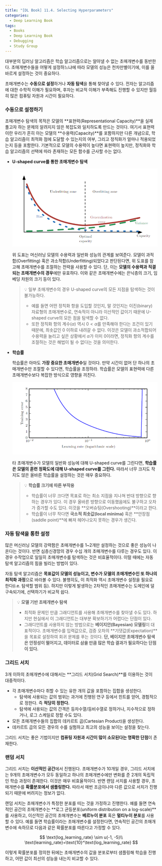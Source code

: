 ```yaml
---
title: "[DL Book] 11.4. Selecting Hyperparameters"
categories:
  - Deep Learning Book
tags:
  - Books
  - Deep Learning Book
  - Debugging
  - Study Group
---
```


대부분의 딥러닝 알고리즘은 학습 알고리즘으로는 알아낼 수 없는 초매개변수를 동반한다. 초매개변수들을 어떻게 설정하느냐에 따라 모델의 성능은 천차만별이기에, 이를 올바르게 설정하는 것이 중요하다.

초매개변수는 **수동으로 설정**하거나 **자동 탐색**을 통해 찾아낼 수 있다. 전자는 알고리즘에 대한 수학적 이해가 필요하며, 후자는 비교적 이해가 부족해도 진행할 수 있지만 월등히 많은 컴퓨팅 자원과 시간이 필요하다.

### 수동으로 설정하기

초매개변수 탐색의 목적은 모델의 **표현력(Representational Capacity)**을 실제 풀고자 하는 문제의 알려지지 않은 복잡도와 일치하도록 만드는 것이다. 여기서 표현력이란 우리가 흔히 아는 모델의 **수용력(Capacity)**를 포함하지만 다른 개념으로, 학습 알고리즘이 최적화 점에 도달할 수 있는지의 여부, 그리고 정칙화가 얼마나 적용되었는지 등을 포함한다. 기본적으로 모델의 수용력이 높다면 표현력이 높지만, 정칙화와 학습 알고리즘의 선택에 따라 존재하는 모든 함수를 근사할 수는 없다.

- **U-shaped curve를 통한 초매개변수 탐색**
    
    <p align="center">
      <img src="/assets/images/dlbook/11/3.png" alt="">
    </p>
    
    위 도표는 머신러닝 모델의 수용력과 일반화 성능의 관계를 보여준다. 모델이 과적합(Overfitting) 혹은 과소적합(Underfitting)되었다고 판단된다면, 위 도표를 참고해 초매개변수를 조절하는 전략을 사용할 수 있다. 단, 이는 **모델의 수용력과 직결되는 초매개변수의 경우**에만 유효하다. 이와 같은 초매개변수에는 은닉층의 크기, 임베딩 차원의 크기 등이 있다.
    
    
    > 💡 일부 초매개변수의 경우 U-shaped curve의 모든 지점을 탐색하는 것이 불가능하다.
    > - 예를 들면 어떤 정칙화 항을 도입할 것인지, 말 것인지는 이진(binary) 자료형의 초매개변수로, 연속적이 아니라 이산적인 값이기 때문에 U-shaped curve의 모든 점을 탐색할 수 없다.
    > - 또한 정칙화 항의 계수($\alpha)$ 역시 $0<\alpha$를 만족해야 한다는 조건이 있기 때문에, 최솟값인 0 이하로 내려갈 수 없다. 이것은 모델이 과소적합되어 수용력을 늘리고 싶은 상황에서 $\alpha$가 이미 0이라면, 정칙화 항의 계수를 조절하는 것은 해법이 될 수 없다는 것을 의미한다.
    
- **학습률**
    
    학습률은 아마도 **가장 중요한 초매개변수**일 것이다. 만약 시간이 없어 단 하나의 초매개변수만 조절할 수 있다면, 학습률을 조정하라. 학습률은 모델의 표현력에 다른 초매개변수보다 복잡한 방식으로 영향을 끼친다.
    
    <p align="center">
      <img src="/assets/images/dlbook/11/4.png" alt="">
    </p>
    
    타 초매개변수가 모델의 일반화 성능에 대해 U-shaped curve를 그린다면, **학습률은 모델의 훈련 정확도에 대해 U-shaped curve를 그린다.** 따라서 너무 크지도 작지도 않은 올바른 학습률을 설정하는 것은 매우 중요하다. 
    
    > 💡 **학습률 크기에 따른 부작용**
    > - 학습률이 너무 크다면 목표로 하는 최소 지점을 지나쳐 반대 방향으로 향하는 경우가 있다. 이 경우 올바른 방향으로 이동했음에도 불구하고 오차가 증가할 수도 있다. 이것을 **오버슈팅(Overshooting)**이라고 한다.
    > - 학습률이 너무 작다면 **국소적 최솟값(local minima)** 혹은 **안장점(saddle point)**에 빠져 헤어나오지 못하는 경우가 생긴다.
    

### 자동 탐색을 통한 설정

많은 머신러닝 모델의 강력함은 초매개변수를 1~2개만 설정하는 것으로 좋은 성능이 나온다는 것이다. 반면 심층신경망의 경우 수십 개의 초매개변수를 다루는 경우도 있다. 이 경우 수작업으로 일일히 초매개변수를 탐색하는 것은 비효율적이다. 이럴 때에는 자동 탐색 알고리즘의 힘을 빌리는 방법이 있다.

자동 탐색 알고리즘은 **목표값이 모델의 성능이고, 변수가 모델의 초매개변수인 또 하나의 최적화 과정**으로 바라볼 수 있다. 불행히도, 이 최적화 역시 초매개변수 설정을 필요로 한다(i.e. 탐색할 범위 등). 하지만 이렇게 발생하는 2차적인 초매개변수는 도메인에 덜 구속되기에, 선택하기가 비교적 쉽다.


> 💡 **모델 기반 초매개변수 탐색**
> - 최적화 문제인 만큼 그래디언트를 사용해 초매개변수를 찾아낼 수도 있다. 하지만 현실에서 이 그래디언트는 대부분 확보하기가 어렵다는 단점이 있다.
> - 그래디언트를 사용하지 않는 방법으로는 **베이지안(Bayesian)** **모델링**이 대표적이다. 초매개변수를 입력값으로, 검증 오차의 **기댓값(Expectation)**을 목표로 설정하여 회귀 문제를 푸는 것이다. **단, 베이지안 초매개변수 탐색은 안정성이 떨어지고, 데이터로 삼을 만큼 많은 학습 결과가 필요하다는 단점이 있다.**


### 그리드 서치

3개 이하의 초매개변수에 대해서는 **그리드 서치(Grid Search)**를 이용하는 것이 대중적이다. 

- 각 초매개변수마다 취할 수 있는 유한 개의 값을 포함하는 집합을 생성한다.
  - 탐색에 사용되는 값의 범위는 과거에 진행된 연구 등에서 힌트를 얻어, 경험적으로 정한다. 즉 **적당히 정한다.**
  - 탐색에 사용되는 값의 간격은 등차수열/등비수열로 정하거나, 지수적으로 정하거나, 로그 스케일로 정할 수도 있다.
- 모든 초매개변수들의 집합의 데카르트 곱(Cartesian Product)을 생성한다.
- 데카르트 곱의 모든 경우의 수를 실험하고 최고의 성능을 보이는 설정을 찾는다.

그리드 서치는 좋은 기법이지만 **컴퓨팅 자원과 시간이 많이 소모된다는 명확한 단점**이 존재한다.

### 랜덤 서치

그리드 서치는 **이산적인 공간**에서 진행된다. 초매개변수가 10개일 경우, 그리드 서치에는 9개의 초매개변수가 모두 동일하고 하나의 초매개변수에만 변화를 준 2개의 독립적인 학습 과정이 존재한다. 이것은 매우 비효율적이다. 반면 랜덤 서치를 사용할 경우, 초매개변수를 **확률분포에서 샘플링한다.** 따라서 매번 조금이나마 다른 값으로 서치가 진행되기 때문에 버려지는 정보가 없다.

랜덤 서치는 초매개변수가 특정한 분포를 띠는 것을 가정하고 진행한다. 예를 들면 연속적인 공간의 초매개변수는 **로그 균등분포(uniform distribution on a log-scale)**를 사용하고, 이산적인 공간의 초매개변수는 **베르누이 분포** 혹은 **멀티누이 분포**를 사용할 수 있다. 예를 들면 학습률이라는 초매개변수를 설정한다면, 연속적인 공간의 초매개변수에 속하므로 다음과 같은 확률분포를 따른다고 가정할 수 있다.

$$
\text{log_learning_rate} \sim u(-1, -5)\\
\text{learning_rate}=\text{10}^\text{log_learning_rate}
$$

이렇게 확률분포를 정의한 뒤에는 초매개변수의 값을 분포로부터 샘플링해 학습을 진행하고, 어떤 값이 최선의 성능을 내는지 비교할 수 있다.